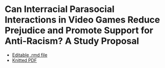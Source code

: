 # Can Interracial Parasocial Interactions in Video Games Reduce Prejudice and Promote Support for Anti-Racism? A Study Proposal

- [Editable .rmd file](https://github.com/nsunami/videogames-prejudice/blob/main/proposal.Rmd)
- [Knitted PDF](https://github.com/nsunami/videogames-prejudice/blob/main/output/proposal.pdf)
